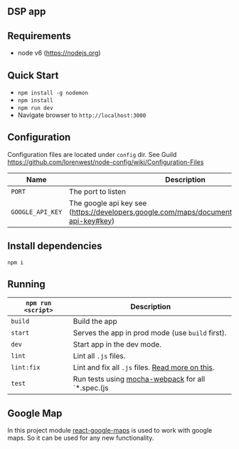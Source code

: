 ## DSP app

## Requirements
* node v6 (https://nodejs.org)

## Quick Start
* `npm install -g nodemon`
* `npm install`
* `npm run dev`
* Navigate browser to `http://localhost:3000`


## Configuration
Configuration files are located under `config` dir.
See Guild https://github.com/lorenwest/node-config/wiki/Configuration-Files

|Name|Description|
|----|-----------|
|`PORT`| The port to listen|
|`GOOGLE_API_KEY`| The google api key see (https://developers.google.com/maps/documentation/javascript/get-api-key#key)|


## Install dependencies
`npm i`

## Running

|`npm run <script>`|Description|
|------------------|-----------|
|`build`|Build the app|
|`start`|Serves the app in prod mode (use `build` first).|
|`dev`|Start app in the dev mode.|
|`lint`|Lint all `.js` files.|
|`lint:fix`|Lint and fix all `.js` files. [Read more on this](http://eslint.org/docs/user-guide/command-line-interface.html#fix).|
|`test`|Run tests using [mocha-webpack](https://github.com/webpack/mocha-loader) for all `*.spec.(js|jsx)` files in the `src` dir.|

## Google Map
In this project module [react-google-maps](https://github.com/tomchentw/react-google-maps) is used to work with google maps. So it can be used for any new functionality.
